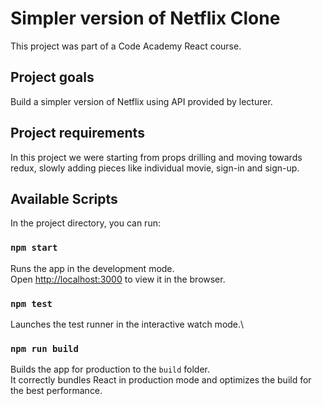 # Simpler version of Netflix Clone

This project was part of a Code Academy React course.

## Project goals

Build a simpler version of Netflix using API provided by lecturer.

## Project requirements

In this project we were starting from props drilling and moving towards redux, slowly adding pieces like individual movie, sign-in and sign-up.

## Available Scripts

In the project directory, you can run:

### `npm start`

Runs the app in the development mode.\
Open [http://localhost:3000](http://localhost:3000) to view it in the browser.

### `npm test`

Launches the test runner in the interactive watch mode.\

### `npm run build`

Builds the app for production to the `build` folder.\
It correctly bundles React in production mode and optimizes the build for the best performance.
